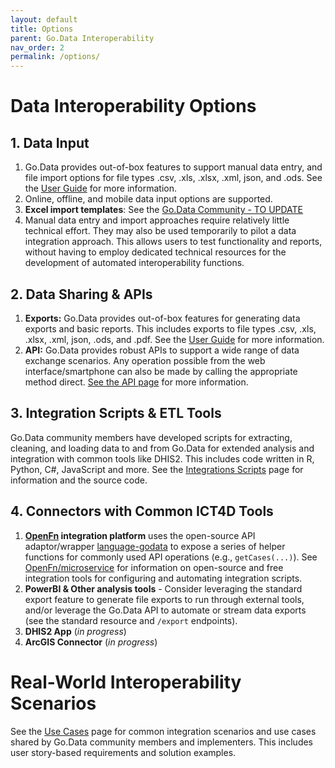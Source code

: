 ```yaml
---
layout: default
title: Options
parent: Go.Data Interoperability
nav_order: 2
permalink: /options/
---
```


# Data Interoperability Options
## 1. Data Input
1. Go.Data provides out-of-box features to support manual data entry, and file import options for file types .csv, .xls, .xlsx, .xml, json, and .ods. See the [User Guide](...) for more information. 
2. Online, offline, and mobile data input options are supported. 
3. **Excel import templates**: See the [Go.Data Community - TO UPDATE](https://community-godata.who.int/page/documents)
4. Manual data entry and import approaches require relatively little technical effort. They may also be used temporarily to pilot a data integration approach. This allows users to test functionality and reports, without having to employ dedicated technical resources for the development of automated interoperability functions.


## 2. Data Sharing & APIs
1. **Exports:** Go.Data provides out-of-box features for generating data exports and basic reports. This includes exports to file types .csv, .xls, .xlsx, .xml, json, .ods, and .pdf.  See the [User Guide](https://community-godata.who.int/page/documents) for more information. 
2. **API:** Go.Data provides robust APIs to support a wide range of data exchange scenarios. Any operation possible from the web interface/smartphone can also be made by calling the appropriate method direct. [See the API page](https://worldhealthorganization.github.io/godata/api-docs/) for more information. 

## 3. Integration Scripts & ETL Tools
Go.Data community members have developed scripts for extracting, cleaning, and loading data to and from Go.Data for extended analysis and integration with common tools like DHIS2. This includes code written in R, Python, C#, JavaScript and more. See the [Integrations Scripts](https://worldhealthorganization.github.io/godata/integration-scripts/) page for information and the source code.  

## 4. Connectors with Common ICT4D Tools
1. **[OpenFn](https://docs.openfn.org/) integration platform** uses the open-source API adaptor/wrapper [language-godata](https://github.com/OpenFn/language-godata) to expose a series of helper functions for commonly used API operations (e.g., `getCases(...)`). See [OpenFn/microservice](https://openfn.github.io/microservice/) for information on open-source and free integration tools for configuring and automating integration scripts. 
2. **PowerBI & Other analysis tools** - Consider leveraging the standard export feature to generate file exports to run through external tools, and/or leverage the Go.Data API to automate or stream data exports (see the standard resource and `/export` endpoints). 
3. **DHIS2 App** (*in progress*)
4. **ArcGIS Connector** (*in progress*)

# Real-World Interoperability Scenarios
See the [Use Cases](https://worldhealthorganization.github.io/godata/use-cases/) page for common integration scenarios and use cases shared by Go.Data community members and implementers. This includes user story-based requirements and solution examples. 




